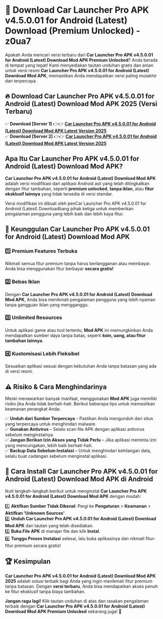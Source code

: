 # 🎯 Download Car Launcher Pro APK v4.5.0.01 for Android (Latest) Download (Premium Unlocked) -  z0ua7

Apakah Anda mencari versi terbaru dari **Car Launcher Pro APK v4.5.0.01 for Android (Latest) Download Mod APK Premium Unlocked**? Anda berada di tempat yang tepat! Kami menyediakan tautan unduhan gratis dan aman untuk versi resmi **Car Launcher Pro APK v4.5.0.01 for Android (Latest) Download Mod APK**, memastikan Anda mendapatkan versi paling mutakhir dan terpercaya.

## 🔥 Download Car Launcher Pro APK v4.5.0.01 for Android (Latest) Download Mod APK 2025 (Versi Terbaru)

✅ **Download [Server 1]** 👉👉 [**Car Launcher Pro APK v4.5.0.01 for Android (Latest) Download Mod APK Latest Version 2025**](https://momento.my/?title=Car_Launcher_Pro_APK_v4.5.0.01_for_Android_(Latest)_Download)  
✅ **Download [Server 2]** 👉👉 [**Car Launcher Pro APK v4.5.0.01 for Android (Latest) Download Mod APK Latest Version 2025**](https://momento.my/?title=Car_Launcher_Pro_APK_v4.5.0.01_for_Android_(Latest)_Download)  

## Apa Itu Car Launcher Pro APK v4.5.0.01 for Android (Latest) Download Mod APK?

**Car Launcher Pro APK v4.5.0.01 for Android (Latest) Download Mod APK** adalah versi modifikasi dari aplikasi Android asli yang telah ditingkatkan dengan fitur tambahan, seperti **premium unlocked**, **tanpa iklan**, atau **fitur eksklusif lainnya** yang tidak tersedia di versi standar.

Versi modifikasi ini dibuat oleh penCar Launcher Pro APK v4.5.0.01 for Android (Latest) Downloadbang pihak ketiga untuk memberikan pengalaman pengguna yang lebih baik dan lebih kaya fitur.

## 🎯 Keunggulan Car Launcher Pro APK v4.5.0.01 for Android (Latest) Download Mod APK

### 1️⃣ Premium Features Terbuka
Nikmati semua fitur premium tanpa harus berlangganan atau membayar. Anda bisa menggunakan fitur berbayar **secara gratis!**

### 2️⃣ Bebas Iklan
Dengan **Car Launcher Pro APK v4.5.0.01 for Android (Latest) Download Mod APK**, Anda bisa menikmati pengalaman pengguna yang lebih nyaman tanpa gangguan iklan yang mengganggu.

### 3️⃣ Unlimited Resources
Untuk aplikasi game atau tool tertentu, **Mod APK** ini memungkinkan Anda mendapatkan sumber daya tanpa batas, seperti **koin, uang, atau fitur tambahan lainnya**.

### 4️⃣ Kustomisasi Lebih Fleksibel
Sesuaikan aplikasi sesuai dengan kebutuhan Anda tanpa batasan yang ada di versi resmi.

## ⚠️ Risiko & Cara Menghindarinya

Meski menawarkan banyak manfaat, menggunakan **Mod APK** juga memiliki risiko jika Anda tidak berhati-hati. Berikut beberapa tips untuk memastikan keamanan perangkat Anda:

✅ **Unduh dari Sumber Terpercaya** – Pastikan Anda mengunduh dari situs yang terpercaya untuk menghindari malware.  
✅ **Gunakan Antivirus** – Selalu scan file APK dengan aplikasi antivirus sebelum menginstalnya.  
✅ **Jangan Berikan Izin Akses yang Tidak Perlu** – Jika aplikasi meminta izin yang mencurigakan, lebih baik berhati-hati.  
✅ **Backup Data Sebelum Instalasi** – Untuk menghindari kehilangan data, selalu buat cadangan sebelum menginstal aplikasi.

## 📌 Cara Install Car Launcher Pro APK v4.5.0.01 for Android (Latest) Download Mod APK di Android

Ikuti langkah-langkah berikut untuk menginstal **Car Launcher Pro APK v4.5.0.01 for Android (Latest) Download Mod APK** dengan mudah:

1️⃣ **Aktifkan Sumber Tidak Dikenal**: Pergi ke **Pengaturan** > **Keamanan** > **Aktifkan 'Unknown Sources'**.  
2️⃣ **Unduh Car Launcher Pro APK v4.5.0.01 for Android (Latest) Download Mod APK** dari tautan yang telah disediakan.  
3️⃣ **Buka File APK** di manajer file dan klik **Instal**.  
4️⃣ **Tunggu Proses Instalasi** selesai, lalu buka aplikasinya dan nikmati fitur-fitur premium secara gratis!

## 🏆 Kesimpulan

**Car Launcher Pro APK v4.5.0.01 for Android (Latest) Download Mod APK 2025** adalah solusi terbaik bagi Anda yang ingin menikmati fitur premium tanpa batasan. Dengan **versi terbaru**, Anda bisa mendapatkan akses penuh ke fitur eksklusif tanpa biaya tambahan.

**Jangan ragu lagi!** Klik tautan unduhan di atas dan rasakan pengalaman terbaik dengan **Car Launcher Pro APK v4.5.0.01 for Android (Latest) Download Mod APK Premium Unlocked** sekarang juga! 🚀
